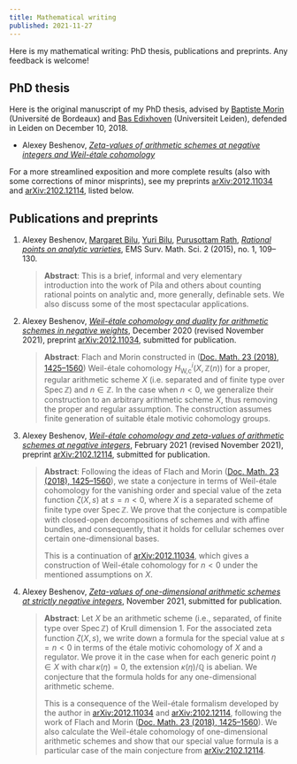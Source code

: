 ```yaml
---
title: Mathematical writing
published: 2021-11-27
---
```


Here is my mathematical writing: PhD thesis, publications and preprints.
Any feedback is welcome!


## PhD thesis

Here is the original manuscript of my PhD thesis, advised by
[Baptiste Morin](https://www.math.u-bordeaux.fr/~bmorin/) (Université de Bordeaux)
and
[Bas Edixhoven](http://www.math.leidenuniv.nl/~edix/) (Universiteit Leiden),
defended in Leiden on December 10, 2018.

* Alexey Beshenov,
  *<a href="/these/thesis-26-11-2018.pdf" class="pdf-link">Zeta-values
  of arithmetic schemes at negative integers and Weil-étale
  cohomology</a>*

For a more streamlined exposition and more complete results
(also with some corrections of minor misprints), see my preprints
[arXiv:2012.11034](https://arxiv.org/abs/2012.11034)
and
[arXiv:2102.12114](https://arxiv.org/abs/2102.12114),
listed below.


## Publications and preprints

1. Alexey Beshenov,
   [Margaret Bilu](https://pub.ist.ac.at/~mbilu/),
   [Yuri Bilu](https://www.math.u-bordeaux.fr/~ybilu/),
   [Purusottam Rath](https://www.cmi.ac.in/people/fac-profile.php?id=rath),
   *<a href="/papers/EMS-Surv-rational-points-2015.pdf" class="pdf-link">Rational points on analytic varieties</a>*,
   EMS Surv. Math. Sci. 2 (2015), no. 1, 109–130.

   > **Abstract**: This is a brief, informal and very elementary
   > introduction into the work of Pila and others about counting rational
   > points on analytic and, more generally, definable sets. We also discuss
   > some of the most spectacular applications.

2. Alexey Beshenov,
   *<a href="/papers/beshenov-weil-etale-cohomology.pdf" class="pdf-link">Weil-étale cohomology
   and duality for arithmetic schemes in negative weights</a>*,
   December 2020 (revised November 2021),
   preprint [arXiv:2012.11034](https://arxiv.org/abs/2012.11034),
   submitted for publication.

   > **Abstract**:
   > Flach and Morin constructed in
   > (<a href="https://doi.org/10.25537/dm.2018v23.1425-1560">Doc. Math. 23 (2018), 1425–1560</a>)
   > Weil-étale cohomology $H^i_\text{W,c} (X, \mathbb{Z} (n))$ for a proper,
   > regular arithmetic scheme $X$ (i.e. separated and of finite type over
   > $\operatorname{Spec} \mathbb{Z}$) and $n \in \mathbb{Z}$. In the case when
   > $n < 0$, we generalize their construction to an arbitrary arithmetic scheme
   > $X$, thus removing the proper and regular assumption. The construction
   > assumes finite generation of suitable étale motivic cohomology groups.


3. Alexey Beshenov,
   *<a href="/papers/beshenov-weil-etale-zeta-values.pdf" class="pdf-link">Weil-étale cohomology
   and zeta-values of arithmetic schemes at negative integers</a>*,
   February 2021 (revised November 2021),
   preprint [arXiv:2102.12114](https://arxiv.org/abs/2102.12114),
   submitted for publication.

   > **Abstract**:
   > Following the ideas of Flach and Morin
   > (<a href="https://doi.org/10.25537/dm.2018v23.1425-1560">Doc. Math. 23 (2018), 1425–1560</a>),
   > we state a conjecture in terms of Weil-étale cohomology for the vanishing
   > order and special value of the zeta function $\zeta (X,s)$ at $s = n < 0$,
   > where $X$ is a separated scheme of finite type over
   > $\operatorname{Spec} \mathbb{Z}$. We prove that the conjecture is
   > compatible with closed-open decompositions of schemes and with affine
   > bundles, and consequently, that it holds for cellular schemes over certain
   > one-dimensional bases.
   >
   > This is a continuation of
   > [arXiv:2012.11034](https://arxiv.org/abs/2012.11034), which gives a
   > construction of Weil-étale cohomology for $n < 0$ under the mentioned
   > assumptions on $X$.

4. Alexey Beshenov,
   *<a href="/papers/beshenov-weil-etale-1-dim.pdf" class="pdf-link">Zeta-values of
   one-dimensional arithmetic schemes at strictly negative integers</a>*,
   November 2021,
   submitted for publication.

   > **Abstract**:
   > Let $X$ be an arithmetic scheme (i.e., separated, of finite type over
   > $\operatorname{Spec} \mathbb{Z}$) of Krull dimension $1$. For the
   > associated zeta function $\zeta (X,s)$, we write down a formula for the
   > special value at $s = n < 0$ in terms of the étale motivic cohomology
   > of $X$ and a regulator. We prove it in the case when for each generic point
   > $\eta \in X$ with $\operatorname{char} \kappa (\eta) = 0$, the extension
   > $\kappa (\eta)/\mathbb{Q}$ is abelian. We conjecture that the formula holds
   > for any one-dimensional arithmetic scheme.
   >
   > This is a consequence of the Weil-étale formalism developed by the author
   > in [arXiv:2012.11034](https://arxiv.org/abs/2012.11034) and
   > [arXiv:2102.12114](https://arxiv.org/abs/2102.12114), following the work of
   > Flach and Morin
   > (<a href="https://doi.org/10.25537/dm.2018v23.1425-1560">Doc. Math. 23 (2018), 1425–1560</a>).
   > We also calculate the Weil-étale cohomology of one-dimensional arithmetic
   > schemes and show that our special value formula is a particular case of the
   > main conjecture from [arXiv:2102.12114](https://arxiv.org/abs/2102.12114).
